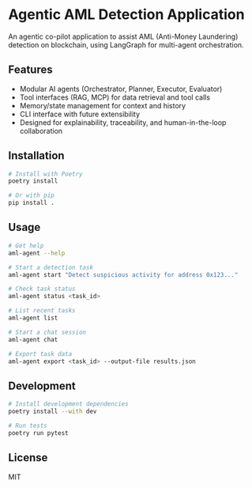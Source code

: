 # Agentic AML Detection Application

An agentic co-pilot application to assist AML (Anti-Money Laundering) detection on blockchain, using LangGraph for multi-agent orchestration.

## Features

- Modular AI agents (Orchestrator, Planner, Executor, Evaluator)
- Tool interfaces (RAG, MCP) for data retrieval and tool calls
- Memory/state management for context and history
- CLI interface with future extensibility
- Designed for explainability, traceability, and human-in-the-loop collaboration

## Installation

```bash
# Install with Poetry
poetry install

# Or with pip
pip install .
```

## Usage

```bash
# Get help
aml-agent --help

# Start a detection task
aml-agent start "Detect suspicious activity for address 0x123..."

# Check task status
aml-agent status <task_id>

# List recent tasks
aml-agent list

# Start a chat session
aml-agent chat

# Export task data
aml-agent export <task_id> --output-file results.json
```

## Development

```bash
# Install development dependencies
poetry install --with dev

# Run tests
poetry run pytest
```

## License

MIT
